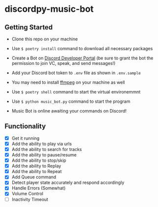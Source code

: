 # discordpy-music-bot

## Getting Started

- Clone this repo on your machine

- Use `$ poetry install` command to download all necessary packages

- Create a Bot on [Discord Developer Portal](https://discord.com/developers/applications) (be sure to grant the bot the permission to join VC, speak, and send messages!)

- Add your Discord bot token to `.env` file as shown in `.env.sample`

- You may need to install [ffmpeg](https://ffmpeg.org/download.html) on your machine as well

- Use `$ poetry shell` command to start the virtual environemmnt

- Use `$ python music_bot.py` command to start the program

- Music Bot is online awaiting your commands on Discord!

## Functionality

- [x] Get it running
- [x] Add the ability to play via urls
- [x] Add the ability to search for tracks
- [x] Add the ability to pause/resume
- [x] Add the ability to stop/skip
- [x] Add the ability to Replay
- [x] Add the ability to Repeat
- [x] Add Queue command
- [x] Detect player state accurately and respond accordingly
- [x] Handle Errors (Somewhat)
- [x] Volume Control
- [ ] Inactivity Timeout
